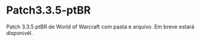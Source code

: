 # Patch3.3.5-ptBR
Patch 3.3.5 ptBR de World of Warcraft com pasta e arquivo. Em breve estará disponivél.
